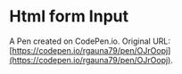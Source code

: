 # Html form Input

A Pen created on CodePen.io. Original URL: [https://codepen.io/rgauna79/pen/OJrOopj](https://codepen.io/rgauna79/pen/OJrOopj).

